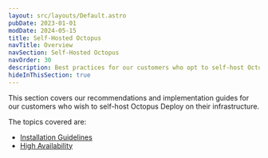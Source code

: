 ```yaml
---
layout: src/layouts/Default.astro
pubDate: 2023-01-01
modDate: 2024-05-15
title: Self-Hosted Octopus
navTitle: Overview
navSection: Self-Hosted Octopus
navOrder: 30
description: Best practices for our customers who opt to self-host Octopus Deploy instance so that you can adopt to set yourself up for success in using Octopus Deploy. 
hideInThisSection: true
---
```


This section covers our recommendations and implementation guides for our customers who wish to self-host Octopus Deploy on their infrastructure.  

The topics covered are:

- [Installation Guidelines](/docs/best-practices/self-hosted-octopus/installation-guidelines)
- [High Availability](/docs/best-practices/self-hosted-octopus/high-availability)